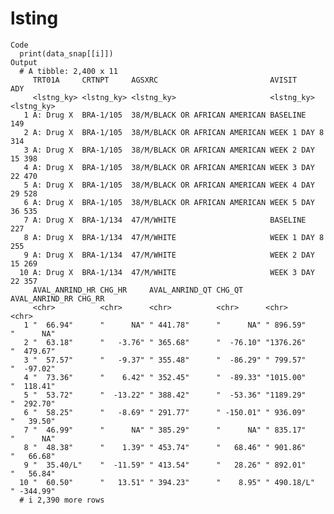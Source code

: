 # lsting

    Code
      print(data_snap[[i]])
    Output
      # A tibble: 2,400 x 11
         TRT01A     CRTNPT     AGSXRC                         AVISIT        ADY       
         <lstng_ky> <lstng_ky> <lstng_ky>                     <lstng_ky>    <lstng_ky>
       1 A: Drug X  BRA-1/105  38/M/BLACK OR AFRICAN AMERICAN BASELINE      149       
       2 A: Drug X  BRA-1/105  38/M/BLACK OR AFRICAN AMERICAN WEEK 1 DAY 8  314       
       3 A: Drug X  BRA-1/105  38/M/BLACK OR AFRICAN AMERICAN WEEK 2 DAY 15 398       
       4 A: Drug X  BRA-1/105  38/M/BLACK OR AFRICAN AMERICAN WEEK 3 DAY 22 470       
       5 A: Drug X  BRA-1/105  38/M/BLACK OR AFRICAN AMERICAN WEEK 4 DAY 29 528       
       6 A: Drug X  BRA-1/105  38/M/BLACK OR AFRICAN AMERICAN WEEK 5 DAY 36 535       
       7 A: Drug X  BRA-1/134  47/M/WHITE                     BASELINE      227       
       8 A: Drug X  BRA-1/134  47/M/WHITE                     WEEK 1 DAY 8  255       
       9 A: Drug X  BRA-1/134  47/M/WHITE                     WEEK 2 DAY 15 269       
      10 A: Drug X  BRA-1/134  47/M/WHITE                     WEEK 3 DAY 22 357       
         AVAL_ANRIND_HR CHG_HR     AVAL_ANRIND_QT CHG_QT     AVAL_ANRIND_RR CHG_RR    
         <chr>          <chr>      <chr>          <chr>      <chr>          <chr>     
       1 "  66.94"      "      NA" " 441.78"      "      NA" " 896.59"      "      NA"
       2 "  63.18"      "   -3.76" " 365.68"      "  -76.10" "1376.26"      "  479.67"
       3 "  57.57"      "   -9.37" " 355.48"      "  -86.29" " 799.57"      "  -97.02"
       4 "  73.36"      "    6.42" " 352.45"      "  -89.33" "1015.00"      "  118.41"
       5 "  53.72"      "  -13.22" " 388.42"      "  -53.36" "1189.29"      "  292.70"
       6 "  58.25"      "   -8.69" " 291.77"      " -150.01" " 936.09"      "   39.50"
       7 "  46.99"      "      NA" " 385.29"      "      NA" " 835.17"      "      NA"
       8 "  48.38"      "    1.39" " 453.74"      "   68.46" " 901.86"      "   66.68"
       9 "  35.40/L"    "  -11.59" " 413.54"      "   28.26" " 892.01"      "   56.84"
      10 "  60.50"      "   13.51" " 394.23"      "    8.95" " 490.18/L"    " -344.99"
      # i 2,390 more rows

